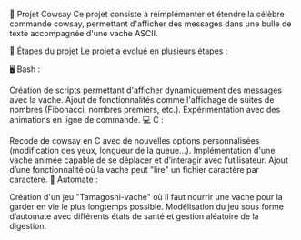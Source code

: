 🐄 Projet Cowsay
Ce projet consiste à réimplémenter et étendre la célèbre commande cowsay, permettant d'afficher des messages dans une bulle de texte accompagnée d'une vache ASCII.

📌 Étapes du projet
Le projet a évolué en plusieurs étapes :

🖥️ Bash :

Création de scripts permettant d'afficher dynamiquement des messages avec la vache.
Ajout de fonctionnalités comme l'affichage de suites de nombres (Fibonacci, nombres premiers, etc.).
Expérimentation avec des animations en ligne de commande.
💻 C :

Recode de cowsay en C avec de nouvelles options personnalisées (modification des yeux, longueur de la queue...).
Implémentation d'une vache animée capable de se déplacer et d’interagir avec l’utilisateur.
Ajout d’une fonctionnalité où la vache peut "lire" un fichier caractère par caractère.
🤖 Automate :

Création d'un jeu "Tamagoshi-vache" où il faut nourrir une vache pour la garder en vie le plus longtemps possible.
Modélisation du jeu sous forme d’automate avec différents états de santé et gestion aléatoire de la digestion.
